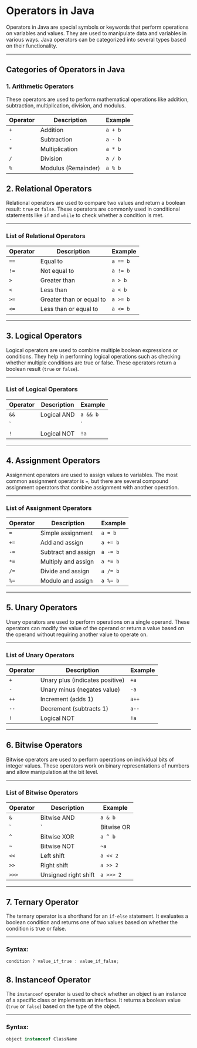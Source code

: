 # Operators in Java

Operators in Java are special symbols or keywords that perform operations on variables and values. They are used to manipulate data and variables in various ways. Java operators can be categorized into several types based on their functionality.

---

## Categories of Operators in Java

### 1. **Arithmetic Operators**
These operators are used to perform mathematical operations like addition, subtraction, multiplication, division, and modulus.

| Operator | Description        | Example     |
|----------|--------------------|-------------|
| `+`      | Addition           | `a + b`     |
| `-`      | Subtraction        | `a - b`     |
| `*`      | Multiplication     | `a * b`     |
| `/`      | Division           | `a / b`     |
| `%`      | Modulus (Remainder)| `a % b`     |

## 2. Relational Operators

Relational operators are used to compare two values and return a boolean result: `true` or `false`. These operators are commonly used in conditional statements like `if` and `while` to check whether a condition is met.

---

### List of Relational Operators

| Operator | Description             | Example       |
|----------|-------------------------|---------------|
| `==`     | Equal to                | `a == b`      |
| `!=`     | Not equal to            | `a != b`      |
| `>`      | Greater than            | `a > b`       |
| `<`      | Less than               | `a < b`       |
| `>=`     | Greater than or equal to| `a >= b`      |
| `<=`     | Less than or equal to   | `a <= b`      |

---
## 3. Logical Operators

Logical operators are used to combine multiple boolean expressions or conditions. They help in performing logical operations such as checking whether multiple conditions are true or false. These operators return a boolean result (`true` or `false`).

---

### List of Logical Operators

| Operator | Description        | Example       |
|----------|--------------------|---------------|
| `&&`     | Logical AND        | `a && b`      |
| `||`     | Logical OR         | `a || b`      |
| `!`      | Logical NOT        | `!a`          |

---

## 4. Assignment Operators

Assignment operators are used to assign values to variables. The most common assignment operator is `=`, but there are several compound assignment operators that combine assignment with another operation.

---

### List of Assignment Operators

| Operator | Description                   | Example       |
|----------|-------------------------------|---------------|
| `=`      | Simple assignment             | `a = b`       |
| `+=`     | Add and assign                | `a += b`      |
| `-=`     | Subtract and assign           | `a -= b`      |
| `*=`     | Multiply and assign           | `a *= b`      |
| `/=`     | Divide and assign             | `a /= b`      |
| `%=`     | Modulo and assign             | `a %= b`      |

---

## 5. Unary Operators

Unary operators are used to perform operations on a single operand. These operators can modify the value of the operand or return a value based on the operand without requiring another value to operate on.

---

### List of Unary Operators

| Operator | Description                    | Example       |
|----------|--------------------------------|---------------|
| `+`      | Unary plus (indicates positive) | `+a`          |
| `-`      | Unary minus (negates value)    | `-a`          |
| `++`     | Increment (adds 1)             | `a++`         |
| `--`     | Decrement (subtracts 1)        | `a--`         |
| `!`      | Logical NOT                    | `!a`          |

---

## 6. Bitwise Operators

Bitwise operators are used to perform operations on individual bits of integer values. These operators work on binary representations of numbers and allow manipulation at the bit level.

---

### List of Bitwise Operators

| Operator | Description               | Example       |
|----------|---------------------------|---------------|
| `&`      | Bitwise AND               | `a & b`       |
| `|`      | Bitwise OR                | `a | b`       |
| `^`      | Bitwise XOR               | `a ^ b`       |
| `~`      | Bitwise NOT               | `~a`          |
| `<<`     | Left shift                | `a << 2`      |
| `>>`     | Right shift               | `a >> 2`      |
| `>>>`    | Unsigned right shift      | `a >>> 2`     |

---

## 7. Ternary Operator

The ternary operator is a shorthand for an `if-else` statement. It evaluates a boolean condition and returns one of two values based on whether the condition is true or false.

---

### Syntax:

```java
condition ? value_if_true : value_if_false;
```

## 8. Instanceof Operator

The `instanceof` operator is used to check whether an object is an instance of a specific class or implements an interface. It returns a boolean value (`true` or `false`) based on the type of the object.

---

### Syntax:

```java
object instanceof ClassName
```